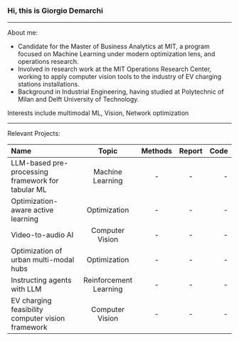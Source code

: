 ### Hi, this is Giorgio Demarchi
---
About me: 
- Candidate for the Master of Business Analytics at MIT, a program focused on Machine Learning under modern optimization lens, and operations research. 
- Involved in research work at the MIT Operations Research Center, working to apply computer vision tools to the industry of EV charging stations installations.
- Background in Industrial Engineering, having studied at Polytechnic of Milan and Delft University of Technology.

Interests include multimodal ML, Vision, Network optimization

---

Relevant Projects:

| Name | Topic  | Methods |Report | Code |
|:--------------|:---------------:|:---------------:|:---------------:|--------------:|
| LLM-based pre-processing framework for tabular ML | Machine Learning | - |- | - |
| Optimization-aware active learning | Optimization | - |- | - |
| Video-to-audio AI | Computer Vision | - |- | - |
| Optimization of urban multi-modal hubs | Optimization | - |-  | - |
| Instructing agents with LLM | Reinforcement Learning | - | - |- |
| EV charging feasibility computer vision framework | Computer Vision | - |-  | - | 
